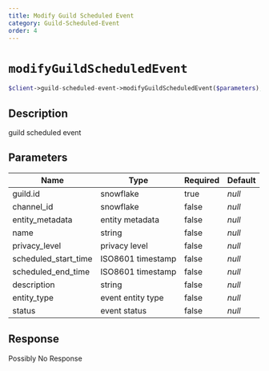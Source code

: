 ```yaml
---
title: Modify Guild Scheduled Event
category: Guild-Scheduled-Event
order: 4
---
```


# `modifyGuildScheduledEvent`

```php
$client->guild-scheduled-event->modifyGuildScheduledEvent($parameters);
```

## Description

guild scheduled event

## Parameters


Name | Type | Required | Default
--- | --- | --- | ---
guild.id | snowflake | true | *null*
channel_id | snowflake | false | *null*
entity_metadata | entity metadata | false | *null*
name | string | false | *null*
privacy_level | privacy level | false | *null*
scheduled_start_time | ISO8601 timestamp | false | *null*
scheduled_end_time | ISO8601 timestamp | false | *null*
description | string | false | *null*
entity_type | event entity type | false | *null*
status | event status | false | *null*

## Response

Possibly No Response

